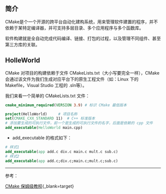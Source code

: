 

## **简介**

CMake是个一个开源的跨平台自动化建构系统，用来管理软件建置的程序，并不依赖于某特定编译器，并可支持多层目录、多个应用程序与多个函数库。 

软件构建就是全自动完成代码编译、链接、打包的过程，以及管理不同组件、甚至第三方库的关联。

## **HolleWorld**

CMake 对项目的构建依赖于文件 CMakeLists.txt（大小写要完全一样），CMake 会通过该文件为我们生成对应平台下的原生工程文件（如：Linux 下的 Makefile，Visual Studio 工程的 .sln等）。

我们来看一个简单的 CMakeLists.txt 文件：

```cmake
cmake_minimum_required(VERSION 3.9) # 标识 CMake 最低版本

project(HelloWorld)     # 项目名称
set(CMAKE_CXX_STANDARD 11)  # C++ 标准版本
# 添加要生成的可执行文件，前一个是生成的可执行文件的名字，后面是依赖的 cpp 文件
add_executable(HelloWorld main.cpp) 
```

- add_executable 的格式如下：

```cmake
# 样式1
add_executable(app add.c div.c main.c mult.c sub.c)
# 样式2
add_executable(app add.c;div.c;main.c;mult.c;sub.c)
```


<hr>

参考：

[CMake 保姆级教程](https://subingwen.cn/cmake/CMake-primer/#2-1-1-%E5%85%B1%E5%A4%84%E4%B8%80%E5%AE%A4){_blank=target}

